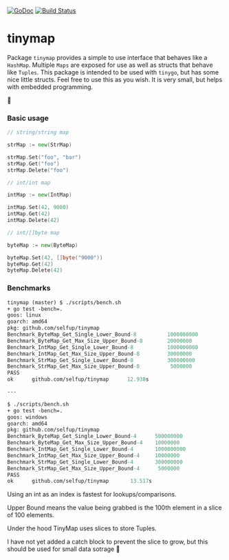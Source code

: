[![GoDoc](https://godoc.org/github.com/selfup/tinymap?status.svg)](https://godoc.org/github.com/selfup/tinymap)
[![Build Status](https://travis-ci.org/selfup/tinymap.svg?branch=master)](https://travis-ci.org/selfup/tinymap)

# tinymap

Package `tinymap` provides a simple to use interface that behaves like a `HashMap`.
Multiple `Maps` are exposed for use as well as structs that behave like `Tuples`.
This package is intended to be used with `tinygo`, but has some nice little structs.
Feel free to use this as you wish. It is very small, but helps with embedded programming.

:tada:

### Basic usage

```go
// string/string map

strMap := new(StrMap)

strMap.Set("foo", "bar")
strMap.Get("foo")
strMap.Delete("foo")

// int/int map

intMap := new(IntMap)

intMap.Set(42, 9000)
intMap.Get(42)
intMap.Delete(42)

// int/[]byte map

byteMap := new(ByteMap)

byteMap.Set(42, []byte("9000"))
byteMap.Get(42)
byteMap.Delete(42)
```

### Benchmarks

```ocaml
tinymap (master) $ ./scripts/bench.sh
+ go test -bench=.
goos: linux
goarch: amd64
pkg: github.com/selfup/tinymap
Benchmark_ByteMap_Get_Single_Lower_Bound-8          1000000000               2.83 ns/op
Benchmark_ByteMap_Get_Max_Size_Upper_Bound-8        20000000                85.8 ns/op
Benchmark_IntMap_Get_Single_Lower_Bound-8           1000000000               2.04 ns/op
Benchmark_IntMap_Get_Max_Size_Upper_Bound-8         30000000                46.0 ns/op
Benchmark_StrMap_Get_Single_Lower_Bound-8           300000000                5.08 ns/op
Benchmark_StrMap_Get_Max_Size_Upper_Bound-8          5000000               374 ns/op
PASS
ok      github.com/selfup/tinymap      12.938s

---

$ ./scripts/bench.sh
+ go test -bench=.
goos: windows
goarch: amd64
pkg: github.com/selfup/tinymap
Benchmark_ByteMap_Get_Single_Lower_Bound-4      500000000                2.95 ns/op
Benchmark_ByteMap_Get_Max_Size_Upper_Bound-4    10000000               210 ns/op
Benchmark_IntMap_Get_Single_Lower_Bound-4       1000000000               2.49 ns/op
Benchmark_IntMap_Get_Max_Size_Upper_Bound-4     10000000               199 ns/op
Benchmark_StrMap_Get_Single_Lower_Bound-4       300000000                4.82 ns/op
Benchmark_StrMap_Get_Max_Size_Upper_Bound-4      5000000               315 ns/op
PASS
ok      github.com/selfup/tinymap       13.517s
```

Using an int as an index is fastest for lookups/comparisons.

Upper Bound means the value being grabbed is the 100th element in a slice of 100 elements.

Under the hood TinyMap uses slices to store Tuples.

I have not yet added a catch block to prevent the slice to grow, but this should be used for small data sotrage :pray:
